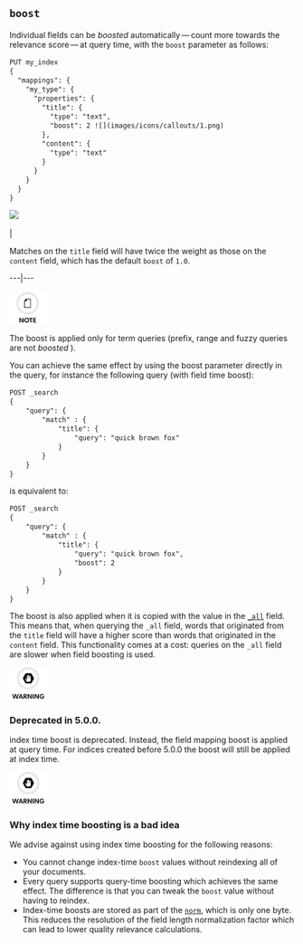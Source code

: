 ## `boost`

Individual fields can be _boosted_ automatically — count more towards the relevance score — at query time, with the `boost` parameter as follows:
    
    
    PUT my_index
    {
      "mappings": {
        "my_type": {
          "properties": {
            "title": {
              "type": "text",
              "boost": 2 ![](images/icons/callouts/1.png)
            },
            "content": {
              "type": "text"
            }
          }
        }
      }
    }

![](images/icons/callouts/1.png)

| 

Matches on the `title` field will have twice the weight as those on the `content` field, which has the default `boost` of `1.0`.   
  
---|---  
  
![Note](images/icons/note.png)

The boost is applied only for term queries (prefix, range and fuzzy queries are not _boosted_ ).

You can achieve the same effect by using the boost parameter directly in the query, for instance the following query (with field time boost):
    
    
    POST _search
    {
        "query": {
            "match" : {
                "title": {
                    "query": "quick brown fox"
                }
            }
        }
    }

is equivalent to:
    
    
    POST _search
    {
        "query": {
            "match" : {
                "title": {
                    "query": "quick brown fox",
                    "boost": 2
                }
            }
        }
    }

The boost is also applied when it is copied with the value in the [`_all`](mapping-all-field.html "_all field") field. This means that, when querying the `_all` field, words that originated from the `title` field will have a higher score than words that originated in the `content` field. This functionality comes at a cost: queries on the `_all` field are slower when field boosting is used.

![Warning](images/icons/warning.png)

### Deprecated in 5.0.0. 

index time boost is deprecated. Instead, the field mapping boost is applied at query time. For indices created before 5.0.0 the boost will still be applied at index time. 

![Warning](images/icons/warning.png)

### Why index time boosting is a bad idea

We advise against using index time boosting for the following reasons:

  * You cannot change index-time `boost` values without reindexing all of your documents. 
  * Every query supports query-time boosting which achieves the same effect. The difference is that you can tweak the `boost` value without having to reindex. 
  * Index-time boosts are stored as part of the [`norm`](norms.html "norms"), which is only one byte. This reduces the resolution of the field length normalization factor which can lead to lower quality relevance calculations. 


